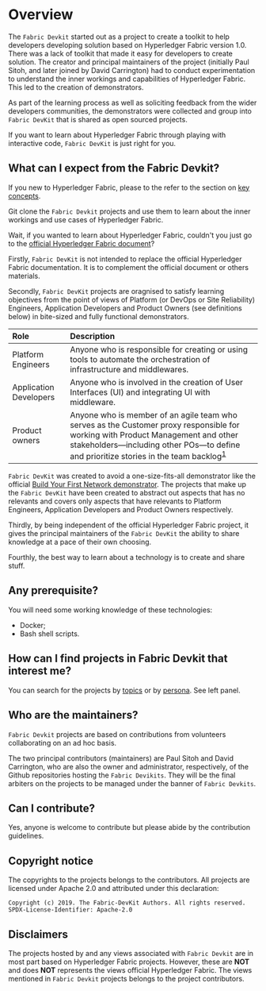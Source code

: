 # Overview

The `Fabric Devkit` started out as a project to create a toolkit to help developers developing solution based on Hyperledger Fabric version 1.0. There was a lack of toolkit that made it easy for developers to create solution. The creator and principal maintainers of the project (initially Paul Sitoh, and later joined by David Carrington) had to conduct experimentation to understand the inner workings and capabilities of Hyperledger Fabric. This led to the creation of demonstrators.

As part of the learning process as well as soliciting feedback from the wider developers communities, the demonstrators were collected and group into `Fabric DevKit` that is shared as open sourced projects.

If you want to learn about Hyperledger Fabric through playing with interactive code, `Fabric DevKit` is just right for you.

## What can I expect from the Fabric Devkit?

If you new to Hyperledger Fabric, please to the refer to the section on [key concepts](https://fabric-devkit.github.io/concepts.html).

Git clone the `Fabric Devkit` projects and use them to learn about the inner workings and use cases of Hyperledger Fabric. 

Wait, if you wanted to learn about Hyperledger Fabric, couldn't you just go to the [official Hyperledger Fabric document](https://hyperledger-fabric.readthedocs.io/en/release-1.4/blockchain.html)?

Firstly, `Fabric DevKit` is not intended to replace the official Hyperledger Fabric documentation. It is to complement the official document or others materials.

Secondly, `Fabric DevKit` projects are oragnised to satisfy learning objectives from the point of views of Platform (or DevOps or Site Reliability) Engineers, Application Developers and Product Owners (see definitions below) in bite-sized and fully functional demonstrators.

| Role | Description |
| :--- | :--- |
| Platform Engineers | Anyone who is responsible for creating or using tools to automate the orchestration of infrastructure and middlewares. |
| Application Developers | Anyone who is involved in the creation of User Interfaces (UI) and integrating UI with middleware. |
| Product owners | Anyone who is member of an agile team who serves as the Customer proxy responsible for working with Product Management and other stakeholders—including other POs—to define and prioritize stories in the team backlog<sup>[1](https://www.scaledagileframework.com/product-owner/)</sup> |

`Fabric DevKit` was created to avoid a one-size-fits-all demonstrator like the official [Build Your First Network demonstrator](https://hyperledger-fabric.readthedocs.io/en/release-1.4/build_network.html). The projects that make up the `Fabric DevKit` have been created to abstract out aspects that has no relevants and covers only aspects that have relevants to Platform Engineers, Application Developers and Product Owners respectively.

Thirdly, by being independent of the official Hyperledger Fabric project, it gives the principal maintainers of the `Fabric DevKit` the ability to share knowledge at a pace of their own choosing.

Fourthly, the best way to learn about a technology is to create and share stuff.

## Any prerequisite?

You will need some working knowledge of these technologies:

* Docker;
* Bash shell scripts.

## How can I find projects in Fabric Devkit that interest me?

You can search for the projects by [topics](https://fabric-devkit.github.io/topics.html) or by [persona](https://fabric-devkit.github.io/personas.html). See left panel.

## Who are the maintainers?

`Fabric Devkit` projects are based on contributions from volunteers collaborating on an ad hoc basis. 

The two principal contributors (maintainers) are Paul Sitoh and David Carrington, who are also the owner and administrator, respectively, of the Github repositories hosting the `Fabric Devikits`. They will be the final arbiters on the projects to be managed under the banner of `Fabric Devkits`.

## Can I contribute?

Yes, anyone is welcome to contribute but please abide by the contribution guidelines.

## Copyright notice

The copyrights to the projects belongs to the contributors. All projects are licensed under Apache 2.0 and attributed under this declaration:

```text
Copyright (c) 2019. The Fabric-DevKit Authors. All rights reserved.
SPDX-License-Identifier: Apache-2.0
```

## Disclaimers

The projects hosted by and any views associated with `Fabric Devkit` are in most part based on Hyperledger Fabric projects. However, these are **NOT** and does **NOT** represents the views official Hyperledger Fabric. The views mentioned in `Fabric Devkit` projects belongs to the project contributors.

